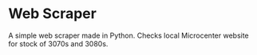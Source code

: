 # Web Scraper

A simple web scraper made in Python. Checks local Microcenter website for stock of 3070s and 3080s.